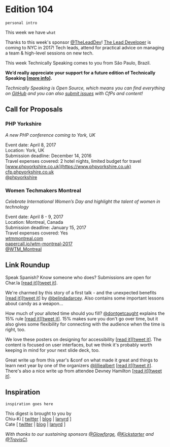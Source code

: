 # Edition 104

`personal intro`

This week we have `what`

Thanks to this week's sponsor [@TheLeadDev](http://twitter.com/theleaddev)! [The Lead Developer](http://2017.theleaddeveloper-ny.com/?utm_source=techspeak&utm_medium=email&utm_campaign=techspeak ) is coming to NYC in 2017! Tech leads, attend for practical advice on managing a team & high-level sessions on new tech.

This week Technically Speaking comes to you from São Paulo, Brazil.

**We’d really appreciate your support for a future edition of Technically Speaking [[more info](http://www.techspeak.email/sponsorship/)].**  

*Technically Speaking is Open Source, which means you can find everything on [GitHub](https://github.com/catehstn/technically-speaking/) and you can also [submit issues](https://github.com/catehstn/technically-speaking/issues/new) with CfPs and content!*  

## Call for Proposals

### PHP Yorkshire
*A new PHP conference coming to York, UK*

Event date: April 8, 2017  
Location: York, UK  
Submission deadline: December 14, 2016  
Travel expenses covered: 2 hotel nights, limited budget for travel  
[www.phpyorkshire.co.uk](https://www.phpyorkshire.co.uk)  
[cfp.phpyorkshire.co.uk](https://cfp.phpyorkshire.co.uk/)  
[@phpyorkshire](https://twitter.com/phpyorkshire)


### Women Techmakers Montreal
*Celebrate International Women’s Day and highlight the talent of women in technology*

Event date: April 8 - 9, 2017  
Location: Montreal, Canada  
Submission deadline: January 15, 2017  
Travel expenses covered: Yes  
[wtmmontreal.com](http://www.wtmmontreal.com)  
[papercall.io/wtm-montreal-2017](https://www.papercall.io/wtm-montreal-2017)  
[@WTM_Montreal](https://twitter.com/WTM_Montreal)


## Link Roundup

Speak Spanish? Know someone who does? Submissions are open for Char.la [[read it](http://char.la/propuesta)][[tweet it](https://twitter.com/home?status=Propuesta%20de%20Char.la%20http%3A//char.la/propuesta%20via%20%40techspeakdigest)].

We're charmed by this story of a first talk - and the unexpected benefits [[read it](http://dolcedesign.com/2015/07/09/the-chocolate-ripple-effect-of-public-speaking-at-wordcamp/)][[tweet it](https://twitter.com/home?status=The%20%28Chocolate%29%20Ripple%20Effect%20of%20Public%20Speaking%20by%20%40belindadarcey%20http%3A//dolcedesign.com/2015/07/09/the-chocolate-ripple-effect-of-public-speaking-at-wordcamp/%20via%20%40techspeakdigest)] by [@belindadarcey](http://twitter.com/belindadarcey). Also contains some important lessons about candy as a weapon...

How much of your alloted time should you fill? [@dontgetcaught](http://twitter.com/dontgetcaught) explains the 15% rule [[read it](http://www.dontgetcaught.biz/2016/11/the-15-percent-less-rule-lifesaver-for.html)][[tweet it](https://twitter.com/home?status=The%2015%20percent%20less%20rule%2C%20a%20lifesaver%20for%20speeches%20%26%20media%20interviews%20by%20%40dontgetcaught%20http%3A//www.dontgetcaught.biz/2016/11/the-15-percent-less-rule-lifesaver-for.html%20via%20%40techspeakdigest)]. 15% makes sure you don't go over time, but it also gives some flexibility for connecting with the audience when the time is right, too.

We love these posters on designing for accessibility [[read it](https://accessibility.blog.gov.uk/2016/09/02/dos-and-donts-on-designing-for-accessibility/)][[tweet it](https://twitter.com/home?status=Dos%20and%20don%27ts%20on%20designing%20for%20accessibility%20https%3A//accessibility.blog.gov.uk/2016/09/02/dos-and-donts-on-designing-for-accessibility/%20via%20%40techspeakdigest)]. The content is focused on user interfaces, but we think it's probably worth keeping in mind for your next slide deck, too.

Great write up from this year's &conf on what made it great and things to learn next year by one of the organizers [@lilliealbert](http://twitter.com/lilliealbert) [[read it](https://blog.andconf.io/andconf-2016-it-happened-ebe8e67386a#.a75btees2)][[tweet it](https://twitter.com/home?status=AndConf%202016%3A%20It%20Happened%20by%20%40lilliealbert%20%0Ahttps%3A//blog.andconf.io/andconf-2016-it-happened-ebe8e67386a%20via%20%40techspeakdigest)]. There's also a nice write up from attendee Devney Hamilton [[read it](https://spin.atomicobject.com/2016/09/13/andconf/)][[tweet it](https://twitter.com/home?status=Rejuvenating%20My%20Developer%20Identity%20at%20AndConf%20by%20%40lilliealbert%20https%3A//spin.atomicobject.com/2016/09/13/andconf/%20via%20%40techspeakdigest)].

## Inspiration

`inspiration goes here`  


This digest is brought to you by  
Chiu-Ki [ [twitter](https://twitter.com/chiuki) | [blog](http://blog.sqisland.com/) | [lanyrd](http://lanyrd.com/profile/chiuki/) ]  
Cate [ [twitter](https://twitter.com/catehstn) | [blog](http://www.catehuston.com/blog/) | [lanyrd](http://lanyrd.com/profile/catehstn/) ]

*With thanks to our sustaining sponsors [@Glowforge](http://twitter.com/glowforge), [@Kickstarter](http://twitter.com/kickstarter) and [@TravisCI](http://twitter.com/travisci).*
